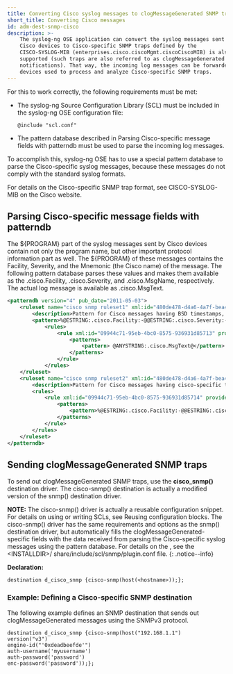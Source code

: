 ```yaml
---
title: Converting Cisco syslog messages to clogMessageGenerated SNMP traps
short_title: Converting Cisco messages
id: adm-dest-snmp-cisco
description: >-
    The syslog-ng OSE application can convert the syslog messages sent by
    Cisco devices to Cisco-specific SNMP traps defined by the
    CISCO-SYSLOG-MIB (enterprises.cisco.ciscoMgmt.ciscoCiscoMIB) is also
    supported (such traps are also referred to as clogMessageGenerated
    notifications). That way, the incoming log messages can be forwarded to
    devices used to process and analyze Cisco-specific SNMP traps. 
---
```


For this to work correctly, the following requirements must be met:

- The syslog-ng Source Configuration Library (SCL) must be included in
    the syslog-ng OSE configuration file:

    ```config
    @include "scl.conf"
    ```

- The pattern database described in Parsing Cisco-specific message
    fields with patterndb must be used to parse
    the incoming log messages.

To accomplish this, syslog-ng OSE has to use a special pattern database
to parse the Cisco-specific syslog messages, because these messages do
not comply with the standard syslog formats.

For details on the Cisco-specific SNMP trap format, see
CISCO-SYSLOG-MIB on
the Cisco website.

## Parsing Cisco-specific message fields with patterndb

The ${PROGRAM} part of the syslog messages sent by Cisco devices
contain not only the program name, but other important protocol
information part as well. The ${PROGRAM} of these messages contains the
Facility, Severity, and the Mnemonic (the Cisco name) of the message.
The following pattern database parses these values and makes them
available as the .cisco.Facility, .cisco.Severity, and .cisco.MsgName,
respectively. The actual log message is available as .cisco.MsgText.

```xml
<patterndb version="4" pub_date="2011-05-03">
    <ruleset name="cisco snmp ruleset1" xml:id="480de478-d4a6-4a7f-bea4-0c0245d361e3">
        <description>Pattern for Cisco messages having BSD timestamps, for example: Jul 01 2010 00:32:59: %SYS-5-CONFIG_I: Configured from console by console</description>
        <pattern>%@ESTRING:.cisco.Facility:-@@ESTRING:.cisco.Severity:-@@ANYSTRING:.cisco.MsgName@</pattern>
            <rules>
                <rule xml:id="09944c71-95eb-4bc0-8575-936931d85713" provider="oneidentity" class="system">
                    <patterns>
                        <pattern> @ANYSTRING:.cisco.MsgText@</pattern>
                    </patterns>
                </rule>
            </rules>
    </ruleset>
    <ruleset name="cisco snmp ruleset2" xml:id="480de478-d4a6-4a7f-bea4-0c0245d361e3">
        <description>Pattern for Cisco messages having cisco-specific timestamps, for example: 18: Jan 22 10:45:44.543: %SYS-5-CONFIG_I: Configured from console by console</description>
        <rules>
            <rule xml:id="09944c71-95eb-4bc0-8575-936931d85714" provider="oneidentity" class="system">
                <patterns>
                    <pattern>%@ESTRING:.cisco.Facility:-@@ESTRING:.cisco.Severity:-@@ESTRING:.cisco.MsgName::@ @ANYSTRING:.cisco.MsgText@</pattern>
                </patterns>
            </rule>
        </rules>
    </ruleset>
</patterndb>
```

## Sending clogMessageGenerated SNMP traps

To send out clogMessageGenerated SNMP traps, use the **cisco_snmp()**
destination driver. The cisco-snmp() destination is actually a modified
version of the snmp() destination driver.

**NOTE:** The cisco-snmp() driver is actually a reusable configuration
snippet. For details on using or writing SCLs, see
Reusing configuration blocks.
The cisco-snmp() driver has the same requirements and options as the
snmp() destination driver, but automatically fills the
clogMessageGenerated-specific fields with the data received from parsing
the Cisco-specific syslog messages using the pattern database. For
details on the , see the \<INSTALLDIR\>/
share/include/scl/snmp/plugin.conf file.
{: .notice--info}

**Declaration:**

```config
destination d_cisco_snmp {cisco-snmp(host(<hostname>));};
```

### Example: Defining a Cisco-specific SNMP destination

The following example defines an SNMP destination that sends out
clogMessageGenerated messages using the SNMPv3 protocol.

```config
destination d_cisco_snmp {cisco-snmp(host("192.168.1.1")
version("v3")
engine-id("'0xdeadbeefde'")
auth-username('myusername')
auth-password('password')
enc-password('password'));};
```
